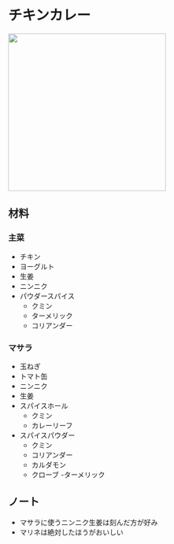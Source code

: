 # チキンカレー
<img src="https://pbs.twimg.com/media/EQplr-fU4AA9LZr?format=jpg&name=medium" width="320">

## 材料

### 主菜
- チキン
- ヨーグルト
- 生姜
- ニンニク
- パウダースパイス
  - クミン
  - ターメリック
  - コリアンダー
  
### マサラ
- 玉ねぎ
- トマト缶
- ニンニク
- 生姜
- スパイスホール
  - クミン
  - カレーリーフ
- スパイスパウダー
  - クミン
  - コリアンダー
  - カルダモン
  - クローブ
  -ターメリック
 
 ## ノート
 - マサラに使うニンニク生姜は刻んだ方が好み
 - マリネは絶対したほうがおいしい
